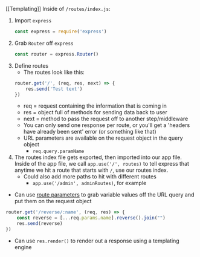 [[Templating]]
Inside of `/routes/index.js`:
1. Import `express`
	```js
	const express = require('express')
	```
2. Grab `Router` off `express`
	```js
	const router = express.Router()
	```
3. Define routes
	- The routes look like this:
	```js
	router.get('/', (req, res, next) => {
		res.send('Test text')
	})
	```
	- req = request containing the information that is coming in
	- res = object full of methods for sending data back to user
	- next = method to pass the request off to another step/middleware
	- You can only send one response per route, or you'll get a 'headers have already been sent' error (or something like that)
	- URL parameters are available on the request object in the query object
		- `req.query.paramName`
5. The routes index file gets exported, then imported into our app file. Inside of the app file, we call `app.use('/', routes)` to tell express that anytime we hit a route that starts with `/`, use our routes index.
	- Could also add more paths to hit with different routes
		- `app.use('/admin', adminRoutes)`, for example

- Can use [route parameters](https://expressjs.com/en/guide/routing.html#route-parameters) to grab variable values off the URL query and put them on the request object
```js
router.get('/reverse/:name', (req, res) => {
	const reverse = [...req.params.name].reverse().join("")
	res.send(reverse)
})
```

- Can use `res.render()` to render out a response using a templating engine































